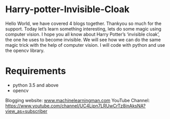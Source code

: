 # Harry-potter-Invisible-Cloak

Hello World, we have covered 4 blogs together. Thankyou so much for the support. Today let’s learn something interesting,
lets do some magic using computer vision. I hope you all know about Harry Potter’s ‘invisible cloak’, 
the one he uses to become invisible. We will see how we can do the same magic trick with the help of computer vision. 
I will code with python and use the opencv library.

# Requirements

* python 3.5 and above
* opencv


Blogging website: www.machinelearningman.com
YouTube Channel: https://www.youtube.com/channel/UC4Ljpn7LRUwCrTz8inAksNA?view_as=subscriber
